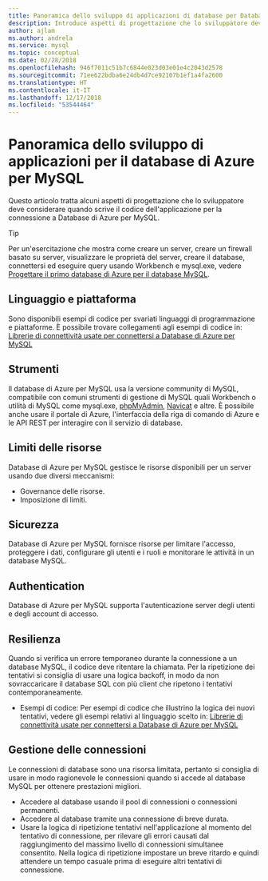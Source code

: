 ```yaml
---
title: Panoramica dello sviluppo di applicazioni di database per Database di Azure per MySQL
description: Introduce aspetti di progettazione che lo sviluppatore deve considerare quando scrive il codice dell'applicazione per la connessione al database di Azure per MySQL
author: ajlam
ms.author: andrela
ms.service: mysql
ms.topic: conceptual
ms.date: 02/28/2018
ms.openlocfilehash: 946f7011c51b7c6844e023d03e01e4c2043d2578
ms.sourcegitcommit: 71ee622bdba6e24db4d7ce92107b1ef1a4fa2600
ms.translationtype: HT
ms.contentlocale: it-IT
ms.lasthandoff: 12/17/2018
ms.locfileid: "53544464"
---
```

# <a name="application-development-overview-for-azure-database-for-mysql"></a>Panoramica dello sviluppo di applicazioni per il database di Azure per MySQL 
Questo articolo tratta alcuni aspetti di progettazione che lo sviluppatore deve considerare quando scrive il codice dell'applicazione per la connessione a Database di Azure per MySQL. 

> [!TIP]
> Per un'esercitazione che mostra come creare un server, creare un firewall basato su server, visualizzare le proprietà del server, creare il database, connettersi ed eseguire query usando Workbench e mysql.exe, vedere [Progettare il primo database di Azure per il database MySQL](tutorial-design-database-using-portal.md).

## <a name="language-and-platform"></a>Linguaggio e piattaforma
Sono disponibili esempi di codice per svariati linguaggi di programmazione e piattaforme. È possibile trovare collegamenti agli esempi di codice in: [Librerie di connettività usate per connettersi a Database di Azure per MySQL](concepts-connection-libraries.md)

## <a name="tools"></a>Strumenti
Il database di Azure per MySQL usa la versione community di MySQL, compatibile con comuni strumenti di gestione di MySQL quali Workbench o utilità di MySQL come mysql.exe, [phpMyAdmin](https://www.phpmyadmin.net/), [Navicat](https://www.navicat.com/products/navicat-for-mysql) e altre. È possibile anche usare il portale di Azure, l'interfaccia della riga di comando di Azure e le API REST per interagire con il servizio di database.

## <a name="resource-limitations"></a>Limiti delle risorse
Database di Azure per MySQL gestisce le risorse disponibili per un server usando due diversi meccanismi: 
- Governance delle risorse.
- Imposizione di limiti.

## <a name="security"></a>Sicurezza
Database di Azure per MySQL fornisce risorse per limitare l'accesso, proteggere i dati, configurare gli utenti e i ruoli e monitorare le attività in un database MySQL.

## <a name="authentication"></a>Authentication
Database di Azure per MySQL supporta l'autenticazione server degli utenti e degli account di accesso.

## <a name="resiliency"></a>Resilienza
Quando si verifica un errore temporaneo durante la connessione a un database MySQL, il codice deve ritentare la chiamata. Per la ripetizione dei tentativi si consiglia di usare una logica backoff, in modo da non sovraccaricare il database SQL con più client che ripetono i tentativi contemporaneamente.

- Esempi di codice: Per esempi di codice che illustrino la logica dei nuovi tentativi, vedere gli esempi relativi al linguaggio scelto in: [Librerie di connettività usate per connettersi a Database di Azure per MySQL](concepts-connection-libraries.md)

## <a name="managing-connections"></a>Gestione delle connessioni
Le connessioni di database sono una risorsa limitata, pertanto si consiglia di usare in modo ragionevole le connessioni quando si accede al database MySQL per ottenere prestazioni migliori.
- Accedere al database usando il pool di connessioni o connessioni permanenti.
- Accedere al database tramite una connessione di breve durata. 
- Usare la logica di ripetizione tentativi nell'applicazione al momento del tentativo di connessione, per rilevare gli errori causati dal raggiungimento del massimo livello di connessioni simultanee consentito. Nella logica di ripetizione impostare un breve ritardo e quindi attendere un tempo casuale prima di eseguire altri tentativi di connessione.